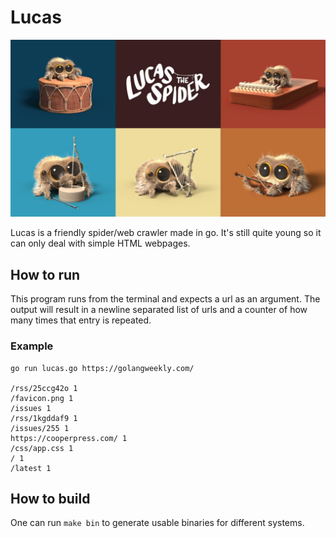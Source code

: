 # Lucas

![lucas-banner.jpg](/lucas-banner.jpg)

Lucas is a friendly spider/web crawler made in go. It's still quite young so it can only deal with simple HTML webpages.

## How to run

This program runs from the terminal and expects a url as an argument. The output will result in a newline separated list of urls and a counter of how many times that entry is repeated.

### Example

```shell
go run lucas.go https://golangweekly.com/

/rss/25ccg42o 1
/favicon.png 1
/issues 1
/rss/1kgddaf9 1
/issues/255 1
https://cooperpress.com/ 1
/css/app.css 1
/ 1
/latest 1
```

## How to build

One can run `make bin` to generate usable binaries for different systems.
